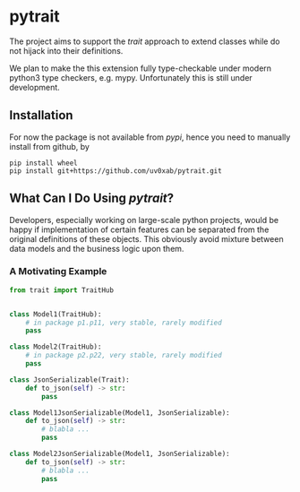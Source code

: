 pytrait
=======

The project aims to support the *trait* approach to extend classes
while do not hijack into their definitions.

We plan to make the this extension fully type-checkable under modern
python3 type checkers, e.g. mypy. Unfortunately this is still under
development.

Installation
------------

For now the package is not available from *pypi*, hence you need to
manually install from github, by

    pip install wheel
    pip install git+https://github.com/uv0xab/pytrait.git


What Can I Do Using *pytrait*?
------------------------------

Developers, especially working on large-scale python projects, would
be happy if implementation of certain features can be separated from
the original definitions of these objects. This obviously avoid
mixture between data models and the business logic upon them.

### A Motivating Example

```python
from trait import TraitHub


class Model1(TraitHub):
    # in package p1.p11, very stable, rarely modified
    pass

class Model2(TraitHub):
    # in package p2.p22, very stable, rarely modified
    pass

class JsonSerializable(Trait):
    def to_json(self) -> str:
        pass

class Model1JsonSerializable(Model1, JsonSerializable):
    def to_json(self) -> str:
        # blabla ...
        pass

class Model2JsonSerializable(Model1, JsonSerializable):
    def to_json(self) -> str:
        # blabla ...
        pass
```
